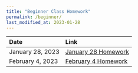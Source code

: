 ```yaml
---
title: "Beginner Class Homework"
permalink: /beginner/
last_modified_at: 2023-01-28
---
```


| Date | Link  |
| :--- |  :--- |
|January 28, 2023| [January 28 Homework](https://forms.gle/SL4Lb96DVDK3np3w6)|
|February 4, 2023| [February 4 Homework](https://forms.gle/uH9WnFiwgzLLiQgcA)|